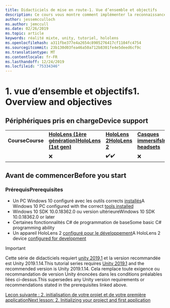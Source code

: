 ```yaml
---
title: Didacticiels de mise en route-1. Vue d’ensemble et objectifs
description: Ce cours vous montre comment implémenter la reconnaissance faciale Azure dans une application de réalité mixte.
author: jessemcculloch
ms.author: jemccull
ms.date: 02/26/2019
ms.topic: article
keywords: réalité mixte, unity, tutoriel, hololens
ms.openlocfilehash: a311fbe377e4a2654c8905276417cf1104fc4754
ms.sourcegitcommit: 23b130d03fea46a50a712b8301fe4e5deed6cf9c
ms.translationtype: MT
ms.contentlocale: fr-FR
ms.lasthandoff: 12/24/2019
ms.locfileid: "75334346"
---
```

# <a name="1-overview-and-objectives"></a><span data-ttu-id="ea12c-105">1. vue d’ensemble et objectifs</span><span class="sxs-lookup"><span data-stu-id="ea12c-105">1. Overview and objectives</span></span>

## <a name="device-support"></a><span data-ttu-id="ea12c-106">Périphériques pris en charge</span><span class="sxs-lookup"><span data-stu-id="ea12c-106">Device support</span></span>

<table>
    <colgroup>
    <col width="25%" />
    <col width="25%" />
    <col width="25%" />
    <col width="25%" />
    </colgroup>
    <tr>
        <td><span data-ttu-id="ea12c-107"><strong>Course</strong></span><span class="sxs-lookup"><span data-stu-id="ea12c-107"><strong>Course</strong></span></span></td>
        <td><span data-ttu-id="ea12c-108"><a href="hololens-hardware-details.md"><strong>HoloLens (1ère génération)</strong></a></span><span class="sxs-lookup"><span data-stu-id="ea12c-108"><a href="hololens-hardware-details.md"><strong>HoloLens (1st gen)</strong></a></span></span></td>
        <td><span data-ttu-id="ea12c-109"><a href="https://www.microsoft.com//hololens/hardware"><strong>HoloLens 2</strong></a></span><span class="sxs-lookup"><span data-stu-id="ea12c-109"><a href="https://www.microsoft.com//hololens/hardware"><strong>HoloLens 2</strong></a></span></span></td>
        <td><span data-ttu-id="ea12c-110"><a href="immersive-headset-hardware-details.md"><strong>Casques immersifs</strong></a></span><span class="sxs-lookup"><span data-stu-id="ea12c-110"><a href="immersive-headset-hardware-details.md"><strong>Immersive headsets</strong></a></span></span></td>
    </tr>
     <tr>
        <td></td>
        <td>❌</td>
        <td><span data-ttu-id="ea12c-111">✔️</span><span class="sxs-lookup"><span data-stu-id="ea12c-111">✔️</span></span></td>
        <td>❌</td>
    </tr>
</table>

## <a name="before-you-start"></a><span data-ttu-id="ea12c-112">Avant de commencer</span><span class="sxs-lookup"><span data-stu-id="ea12c-112">Before you start</span></span>

### <a name="prerequisites"></a><span data-ttu-id="ea12c-113">Prérequis</span><span class="sxs-lookup"><span data-stu-id="ea12c-113">Prerequisites</span></span>

* <span data-ttu-id="ea12c-114">Un PC Windows 10 configuré avec les outils corrects [installés](install-the-tools.md)</span><span class="sxs-lookup"><span data-stu-id="ea12c-114">A Windows 10 PC configured with the correct [tools installed](install-the-tools.md)</span></span>
* <span data-ttu-id="ea12c-115">Windows 10 SDK 10.0.18362.0 ou version ultérieure</span><span class="sxs-lookup"><span data-stu-id="ea12c-115">Windows 10 SDK 10.0.18362.0 or later</span></span>
* <span data-ttu-id="ea12c-116">Certaines fonctionnalités C# de programmation de base</span><span class="sxs-lookup"><span data-stu-id="ea12c-116">Some basic C# programming ability</span></span>
* <span data-ttu-id="ea12c-117">Un appareil HoloLens 2 [configuré pour le développement](using-visual-studio.md#enabling-developer-mode)</span><span class="sxs-lookup"><span data-stu-id="ea12c-117">A HoloLens 2 device [configured for development](using-visual-studio.md#enabling-developer-mode)</span></span>

>[!IMPORTANT]
><span data-ttu-id="ea12c-118">Cette série de didacticiels requiert <a href="https://unity3d.com/get-unity/download/archive" target="_blank">unity 2019,1</a> et la version recommandée est Unity 2019.1.14.</span><span class="sxs-lookup"><span data-stu-id="ea12c-118">This tutorial series requires <a href="https://unity3d.com/get-unity/download/archive" target="_blank">Unity 2019.1</a> and the recommended version is Unity 2019.1.14.</span></span> <span data-ttu-id="ea12c-119">Cela remplace toute exigence ou recommandation de version Unity énoncées dans les conditions préalables liées ci-dessus.</span><span class="sxs-lookup"><span data-stu-id="ea12c-119">This supersedes any Unity version requirements or recommendations stated in the prerequisites linked above.</span></span>

[<span data-ttu-id="ea12c-120">Leçon suivante : 2. initialisation de votre projet et de votre première application</span><span class="sxs-lookup"><span data-stu-id="ea12c-120">Next lesson: 2. Initializing your project and first application</span></span>](mrlearning-base-ch1.md)
